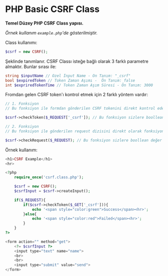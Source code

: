 # PHP Basic CSRF Class
**Temel Düzey PHP CSRF Class yapısı.**

*Örnek kullanım `example.php`'de gösterilmiştir.*

Class kullanımı:

```php
$csrf = new CSRF();
```
Şeklinde tanımlanır. CSRF Classı isteğe bağlı olarak 3 farklı parametre almaktır. Bunlar sırası ile:
```php
string $inputName // Özel İnput Name - Ön Tanım: "_csrf"
bool $expiredToken // Token Zaman Aşımı -  Ön Tanım: false
int $expriredTokenTime // Token Zaman Aşım Süresi - Ön Tanım: 3000
```
Fromdan gelen CSRF token'ı kontrol etmek için 2 farklı yöntem vardır:
```php
// 1. Fonksiyon
// Bu fonksiyon ile formdan gönderilen CSRF tokenini direkt kontrol edebilirsiniz.

$csrf->checkToken($_REQUEST['_csrf']); // Bu fonksiyon sizlere boollean değer döndürür.

// 2. Fonksiyon
// Bu fonksiyon ile gönderilen request dizisini direkt olarak fonksiyona göndererek kontrol sağlayabilirsiniz.

$csrf->checkRequest($_REQUEST); // Bu fonksiyon sizlere boollean değer döndürür.
```
Örnek kullanım:
```php
<h1>CSRF Example</h1>
<hr>

<?php
    require_once('csrf.class.php');

    $csrf = new CSRF();
    $csrfInput = $csrf->createInput();

    if($_REQUEST){
        if($csrf->checkToken($_GET['_csrf'])){
            echo '<span style="color:green">Success</span><hr>';
        }else{
            echo '<span style="color:red">Failed</span><hr>';
        }
    }
?>

<form action="" method="get">
    <?= $csrfInput ?>
    <input type="text" name="name">
    <br>
    <br>
    <input type="submit" value="send">
</form>
```
